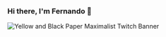 ### Hi there, I'm Fernando 👋


![Yellow and Black Paper Maximalist Twitch Banner](https://user-images.githubusercontent.com/42860191/122629021-211a7600-d077-11eb-9293-8f2b4911cca2.png)



<!--
**hefecaso/hefecaso** is a ✨ _special_ ✨ repository because its `README.md` (this file) appears on your GitHub profile.

Here are some ideas to get you started:

- 🔭 I’m currently working on ...
- 🌱 I’m currently learning ...
- 👯 I’m looking to collaborate on ...
- 🤔 I’m looking for help with ...
- 💬 Ask me about ...
- 📫 How to reach me: ...
- 😄 Pronouns: ...
- ⚡ Fun fact: ...
-->
